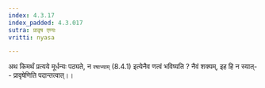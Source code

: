 ```yaml
---
index: 4.3.17
index_padded: 4.3.017
sutra: प्रावृष एण्यः
vritti: nyasa

---
```

अथ किमर्थं प्रत्यये मूर्धन्यः पठ्यते, न `रषाभ्याम्` (8.4.1) इत्येनैव णत्वं भविष्यति ? नैवं शक्यम्, इह हि न स्यात्-- प्रावृषेणिति पदान्तत्वात्।।